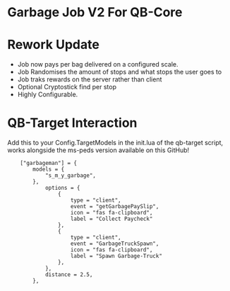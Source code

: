 # Garbage Job V2 For QB-Core

# Rework Update
- Job now pays per bag delivered on a configured scale.
- Job Randomises the amount of stops and what stops the user goes to
- Job traks rewards on the server rather than client
- Optional Cryptostick find per stop
- Highly Configurable.

# QB-Target Interaction 

Add this to your Config.TargetModels in the init.lua of the qb-target script, works alongside the ms-peds version available on this GitHub!

		["garbageman"] = {
			models = { 
				"s_m_y_garbage",
			},
				options = {
					{
						type = "client",
						event = "getGarbagePaySlip",
						icon = "fas fa-clipboard",
						label = "Collect Paycheck"
					},
					{
						type = "client",
						event = "GarbageTruckSpawn",
						icon = "fas fa-clipboard",
						label = "Spawn Garbage-Truck"
					},
				},
				distance = 2.5,
			},

